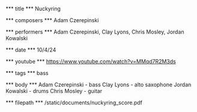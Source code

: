*** title ***
Nuckyring

*** composers ***
Adam Czerepinski

*** performers ***
Adam Czerepinski, Clay Lyons, Chris Mosley, Jordan Kowalski

*** date ***
10/4/24

*** youtube ***
https://www.youtube.com/watch?v=MMqd7R2M3ds

*** tags ***
bass

*** body ***
Adam Czerepinski - bass
Clay Lyons - alto saxophone
Jordan Kowalski - drums
Chris Mosley - guitar

*** filepath ***
/static/documents/nuckyring_score.pdf
